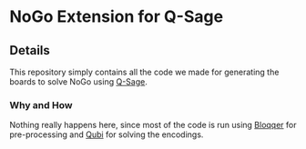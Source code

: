 # NoGo Extension for Q-Sage

## Details
This repository simply contains all the code we made for generating the boards to solve NoGo using [Q-Sage](https://github.com/irfansha/Q-sage/tree/main).

### Why and How
Nothing really happens here, since most of the code is run using [Bloqqer](https://fmv.jku.at/bloqqer/) for pre-processing and [Qubi](https://github.com/jacopol/Qubi) for solving the encodings.
